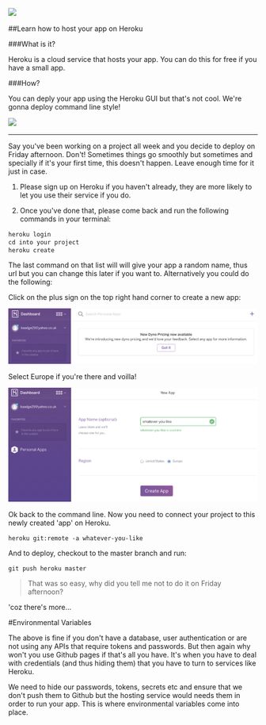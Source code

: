 ![](https://s3.amazonaws.com/kinlane-productions/api-evangelist/heroku/heroku-logo.png)

##Learn how to host your app on Heroku

###What is it?

Heroku is a cloud service that hosts your app. You can do this for free if you have a small app. 

###How?

You can deply your app using the Heroku GUI but that's not cool. We're gonna deploy command line style!

![](http://s2.quickmeme.com/img/14/14bd39c02c40e7e10a50a68aa2c385359b5097214a97fe131e88d21bf7996198.jpg)

---

Say you've been working on a project all week and you decide to deploy on Friday afternoon. Don't! Sometimes things go smoothly but sometimes and specially if it's your first time, this doesn't happen. Leave enough time for it just in case.

1. Please sign up on Heroku if you haven't already, they are more likely to let you use their service if you do. 


2. Once you've done that, please come back and run the following commands in your terminal:

```
heroku login
cd into your project
heroku create
```
The last command on that list will will give your app a random name, thus url but you can change this later if you want to. Alternatively you could do the following:

Click on the plus sign on the top right hand corner to create a new app:

![](https://raw.githubusercontent.com/Neats29/Learn-Heroku/master/add-new-app.png)

Select Europe if you're there and voilla!

![](https://raw.githubusercontent.com/Neats29/Learn-Heroku/master/app-name.png)


Ok back to the command line. Now you need to connect your project to this newly created 'app' on Heroku.

```
heroku git:remote -a whatever-you-like
```
And to deploy, checkout to the master branch and run:
```
git push heroku master
```

> That was so easy, why did you tell me not to do it on Friday afternoon?

'coz there's more...

#Environmental Variables

The above is fine if you don't have a database, user authentication or are not using any APIs that require tokens and passwords. But then again why won't you use Github pages if that's all you have. It's when you have to deal with credentials (and thus hiding them) that you have to turn to services like Heroku.

We need to hide our passwords, tokens, secrets etc and ensure that we don't push them to Github but the hosting service would needs them in order to run your app. This is where environmental variables come into place.










